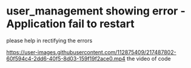 # user_management showing error -Application fail to restart
please help in rectifying the errors

https://user-images.githubusercontent.com/112875409/217487802-60f594c4-2dd6-40f5-8d03-159f19f2ace0.mp4
the video of code
